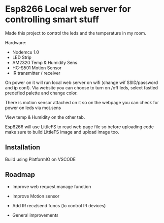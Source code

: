 
# Esp8266 Local web server for controlling smart stuff

Made this project to control the leds and the temperature in my room.

Hardware: 
- Nodemcu 1.0
- LED Strip 
- AM2320 Temp & Humidity Sens
- HC-S501 Motion Sensor
- IR transmitter / receiver

On power on it will run local web server on wifi (change wif SSID/password and ip conf).
Via website you can choose to turn on /off leds, select fastled predefied palette  and change color. 

There is motion sensor attached on it so on the webpage you can check for power on leds via mot.sens 

View temp & Humidity on the other tab.

Esp8266 will use LittleFS to read web page file so before uploading code make sure to build LittleFS image and upload image too. 




## Installation

Build using PlatformIO on VSCODE

    
## Roadmap

- Improve web request manage function 

- Improve Motion sensor 

- Add IR recv/send funcs (to control IR devices)

- General improvements